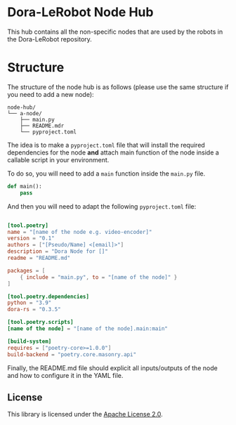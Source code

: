 # Dora-LeRobot Node Hub

This hub contains all the non-specific nodes that are used by the robots in the Dora-LeRobot repository.

# Structure

The structure of the node hub is as follows (please use the same structure if you need to add a new node):

```
node-hub/
└── a-node/
    ├── main.py
    ├── README.mdr
    └── pyproject.toml
```

The idea is to make a `pyproject.toml` file that will install the required dependencies for the node **and** attach main
function of the node inside a callable script in your environment.

To do so, you will need to add a `main` function inside the `main.py` file.

```python
def main():
    pass
```

And then you will need to adapt the following `pyproject.toml` file:

```toml

[tool.poetry]
name = "[name of the node e.g. video-encoder]"
version = "0.1"
authors = ["[Pseudo/Name] <[email]>"]
description = "Dora Node for []"
readme = "README.md"

packages = [
    { include = "main.py", to = "[name of the node]" }
]

[tool.poetry.dependencies]
python = "3.9"
dora-rs = "0.3.5"

[tool.poetry.scripts]
[name of the node] = "[name of the node].main:main"

[build-system]
requires = ["poetry-core>=1.0.0"]
build-backend = "poetry.core.masonry.api"
```

Finally, the README.md file should explicit all inputs/outputs of the node and how to configure it in the YAML file.

## License

This library is licensed under the [Apache License 2.0](../../LICENSE).
